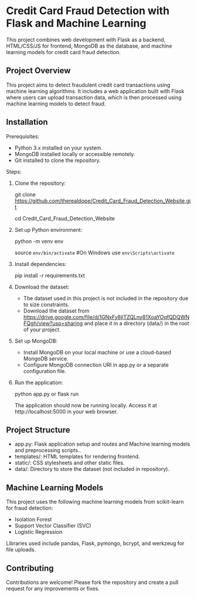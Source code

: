 Credit Card Fraud Detection with Flask and Machine Learning
===========================================================

This project combines web development with Flask as a backend, HTML/CSS/JS for frontend, MongoDB as the database, and machine learning models for credit card fraud detection.

Project Overview
----------------

This project aims to detect fraudulent credit card transactions using machine learning algorithms. It includes a web application built with Flask where users can upload transaction data, which is then processed using machine learning models to detect fraud.

Installation
------------

Prerequisites:
- Python 3.x installed on your system.
- MongoDB installed locally or accessible remotely.
- Git installed to clone the repository.

Steps:
1. Clone the repository:

   git clone https://github.com/therealdope/Credit_Card_Fraud_Detection_Website.git
   
   cd Credit_Card_Fraud_Detection_Website

3. Set up Python environment:

   python -m venv env
   
   source `env/bin/activate`   #On Windows use `env\Scripts\activate`

5. Install dependencies:

   pip install -r requirements.txt

6. Download the dataset:

   - The dataset used in this project is not included in the repository due to size constraints.
   - Download the dataset from https://drive.google.com/file/d/1GNxFy8jlTZQLny81XoaYOqfQDQWNFQgh/view?usp=sharing and place it in a directory (data/) in the root of your project.

7. Set up MongoDB:

   - Install MongoDB on your local machine or use a cloud-based MongoDB service.
   - Configure MongoDB connection URI in app.py or a separate configuration file.

8. Run the application:

   python app.py or flask run

   The application should now be running locally. Access it at http://localhost:5000 in your web browser.

Project Structure
-----------------

- app.py: Flask application setup and routes and Machine learning models and preprocessing scripts..
- templates/: HTML templates for rendering frontend.
- static/: CSS stylesheets and other static files.
- data/: Directory to store the dataset (not included in repository).

Machine Learning Models
-----------------------

This project uses the following machine learning models from scikit-learn for fraud detection:

- Isolation Forest
- Support Vector Classifier (SVC)
- Logistic Regression

Libraries used include pandas, Flask, pymongo, bcrypt, and werkzeug for file uploads.

Contributing
------------

Contributions are welcome! Please fork the repository and create a pull request for any improvements or fixes.
